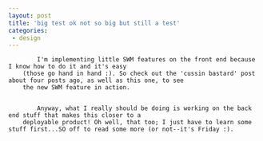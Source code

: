 ```yaml
---
layout: post
title: 'big test ok not so big but still a test'
categories:
 - design
---
```


			I'm implementing little SWM features on the front end because I know how to do it and it's easy 
		(those go hand in hand :). So check out the 'cussin bastard' post about four posts ago, as well as this one, to see 
		the new SWM feature in action.


			Anyway, what I really should be doing is working on the back end stuff that makes this closer to a 
		deployable product! Oh well, that too; I just have to learn some stuff first...SO off to read some more (or not--it's Friday :).
